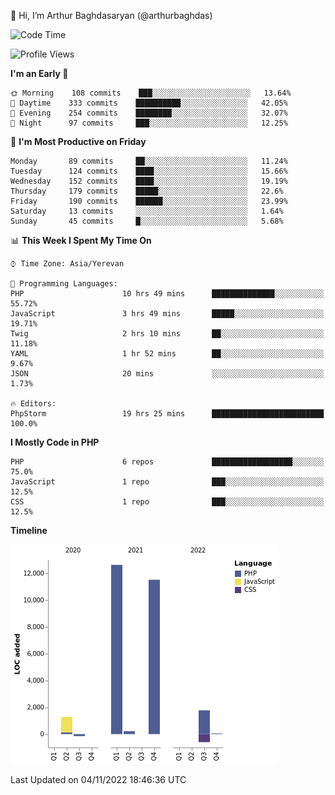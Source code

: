 👋 Hi, I’m Arthur Baghdasaryan (@arthurbaghdas)


<!--START_SECTION:waka-->
![Code Time](http://img.shields.io/badge/Code%20Time-344%20hrs%2037%20mins-blue)

![Profile Views](http://img.shields.io/badge/Profile%20Views-0-blue)

**I'm an Early 🐤** 

```text
🌞 Morning    108 commits    ███░░░░░░░░░░░░░░░░░░░░░░   13.64% 
🌆 Daytime    333 commits    ██████████░░░░░░░░░░░░░░░   42.05% 
🌃 Evening    254 commits    ████████░░░░░░░░░░░░░░░░░   32.07% 
🌙 Night      97 commits     ███░░░░░░░░░░░░░░░░░░░░░░   12.25%

```
📅 **I'm Most Productive on Friday** 

```text
Monday       89 commits     ██░░░░░░░░░░░░░░░░░░░░░░░   11.24% 
Tuesday      124 commits    ████░░░░░░░░░░░░░░░░░░░░░   15.66% 
Wednesday    152 commits    ████░░░░░░░░░░░░░░░░░░░░░   19.19% 
Thursday     179 commits    █████░░░░░░░░░░░░░░░░░░░░   22.6% 
Friday       190 commits    ██████░░░░░░░░░░░░░░░░░░░   23.99% 
Saturday     13 commits     ░░░░░░░░░░░░░░░░░░░░░░░░░   1.64% 
Sunday       45 commits     █░░░░░░░░░░░░░░░░░░░░░░░░   5.68%

```


📊 **This Week I Spent My Time On** 

```text
⌚︎ Time Zone: Asia/Yerevan

💬 Programming Languages: 
PHP                      10 hrs 49 mins      ██████████████░░░░░░░░░░░   55.72% 
JavaScript               3 hrs 49 mins       █████░░░░░░░░░░░░░░░░░░░░   19.71% 
Twig                     2 hrs 10 mins       ██░░░░░░░░░░░░░░░░░░░░░░░   11.18% 
YAML                     1 hr 52 mins        ██░░░░░░░░░░░░░░░░░░░░░░░   9.67% 
JSON                     20 mins             ░░░░░░░░░░░░░░░░░░░░░░░░░   1.73%

🔥 Editors: 
PhpStorm                 19 hrs 25 mins      █████████████████████████   100.0%

```

**I Mostly Code in PHP** 

```text
PHP                      6 repos             ██████████████████░░░░░░░   75.0% 
JavaScript               1 repo              ███░░░░░░░░░░░░░░░░░░░░░░   12.5% 
CSS                      1 repo              ███░░░░░░░░░░░░░░░░░░░░░░   12.5%

```


**Timeline**

![Chart not found](https://raw.githubusercontent.com/arthurbaghdas/arthurbaghdas/main/charts/bar_graph.png) 


 Last Updated on 04/11/2022 18:46:36 UTC
<!--END_SECTION:waka-->
